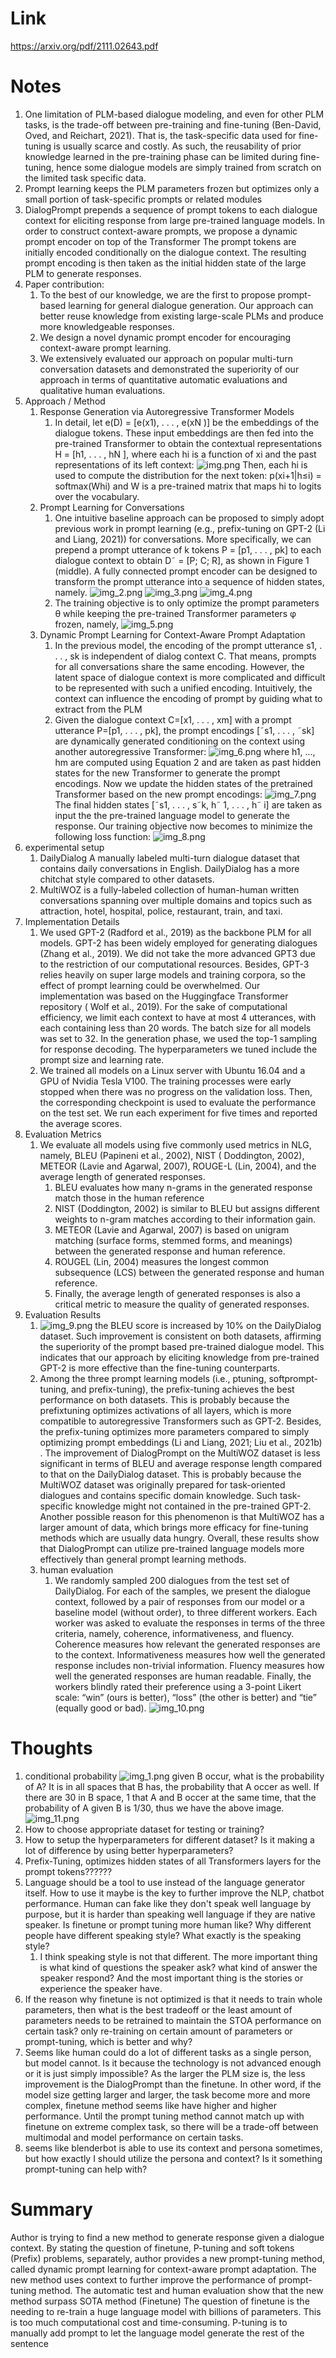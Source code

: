 Link
===============
<p>

https://arxiv.org/pdf/2111.02643.pdf

</p>


Notes
===============

1. One limitation of PLM-based dialogue modeling, and even for other PLM tasks, is the trade-off between pre-training
   and fine-tuning (Ben-David, Oved, and Reichart, 2021). That is, the task-specific data used for fine-tuning is
   usually scarce and costly. As such, the reusability of prior knowledge learned in the pre-training phase can be
   limited during fine-tuning, hence some dialogue models are simply trained from scratch on the limited task specific
   data.
2. Prompt learning keeps the PLM parameters frozen but optimizes only a small portion of task-specific prompts or
   related modules
3. DialogPrompt prepends a sequence of prompt tokens to each dialogue context for eliciting response from large
   pre-trained language models. In order to construct context-aware prompts, we propose a dynamic prompt encoder on top
   of the Transformer The prompt tokens are initially encoded conditionally on the dialogue context. The resulting
   prompt encoding is then taken as the initial hidden state of the large PLM to generate responses.
4. Paper contribution:
    1. To the best of our knowledge, we are the first to propose prompt-based learning for general dialogue generation.
       Our approach can better reuse knowledge from existing large-scale PLMs and produce more knowledgeable responses.
    2. We design a novel dynamic prompt encoder for encouraging context-aware prompt learning.
    3. We extensively evaluated our approach on popular multi-turn conversation datasets and demonstrated the
       superiority of our approach in terms of quantitative automatic evaluations and qualitative human evaluations.
5. Approach / Method
    1. Response Generation via Autoregressive Transformer Models
        1. In detail, let e(D) = [e(x1), . . . , e(xN )] be the embeddings of the dialogue tokens. These input
           embeddings are then fed into the pre-trained Transformer to obtain the contextual representations H
           = [h1, . . . , hN ], where each hi is a function of xi and the past representations of its left context:
           ![img.png](img.png)
           Then, each hi is used to compute the distribution for the next token: p(xi+1|h≤i) = softmax(Whi)
           and W is a pre-trained matrix that maps hi to logits over the vocabulary.
    2. Prompt Learning for Conversations
        1. One intuitive baseline approach can be proposed to simply adopt previous work in prompt learning
           (e.g., prefix-tuning on GPT-2 (Li and Liang, 2021)) for conversations. More specifically, we can prepend a
           prompt utterance of k tokens P = [p1, . . . , pk] to each dialogue context to obtain D˜ = [P; C; R], as shown
           in Figure 1 (middle). A fully connected prompt encoder can be designed to transform the prompt utterance into
           a sequence of hidden states, namely.
           ![img_2.png](img_2.png)
           ![img_3.png](img_3.png)
           ![img_4.png](img_4.png)
        2. The training objective is to only optimize the prompt parameters θ while keeping the pre-trained Transformer
           parameters φ frozen, namely,
           ![img_5.png](img_5.png)
    3. Dynamic Prompt Learning for Context-Aware Prompt Adaptation
        1. In the previous model, the encoding of the prompt utterance s1, . . . , sk is independent of dialog context
           C. That means, prompts for all conversations share the same encoding. However, the latent space of dialogue
           context is more complicated and difficult to be represented with such a unified encoding. Intuitively, the
           context can influence the encoding of prompt by guiding what to extract from the PLM
        2. Given the dialogue context C=[x1, . . . , xm] with a prompt utterance P=[p1, . . . , pk], the prompt
           encodings [˜s1, . . . , ˜sk] are dynamically generated conditioning on the context using another
           autoregressive Transformer:
           ![img_6.png](img_6.png)
           where h1, ..., hm are computed using Equation 2 and are taken as past hidden states for the new Transformer
           to generate the prompt encodings. Now we update the hidden states of the pretrained Transformer based on the
           new prompt encodings:
           ![img_7.png](img_7.png)
           The final hidden states [˜s1, . . . , s˜k, h˜ 1, . . . , h˜ i]
           are taken as input the the pre-trained language model to generate the response. Our training objective now
           becomes to minimize the following loss function:
           ![img_8.png](img_8.png)
6. experimental setup
    1. DailyDialog A manually labeled multi-turn dialogue dataset that contains daily conversations in English.
       DailyDialog has a more chitchat style compared to other datasets.
    2. MultiWOZ is a fully-labeled collection of human-human written conversations spanning over multiple domains and
       topics such as attraction, hotel, hospital, police, restaurant, train, and taxi.
7. Implementation Details
    1. We used GPT-2 (Radford et al., 2019) as the backbone PLM for all models. GPT-2 has been widely employed for
       generating dialogues (Zhang et al., 2019). We did not take the more advanced GPT3 due to the restriction of our
       computational resources. Besides, GPT-3 relies heavily on super large models and training corpora, so the effect
       of prompt learning could be overwhelmed. Our implementation was based on the Huggingface Transformer repository (
       Wolf et al., 2019). For the sake of computational efficiency, we limit each context to have at most 4 utterances,
       with each containing less than 20 words. The batch size for all models was set to 32. In the generation phase, we
       used the top-1 sampling for response decoding. The hyperparameters we tuned include the prompt size and learning
       rate.
    2. We trained all models on a Linux server with Ubuntu 16.04 and a GPU of Nvidia Tesla V100. The training processes
       were early stopped when there was no progress on the validation loss. Then, the corresponding checkpoint is used
       to evaluate the performance on the test set. We run each experiment for five times and reported the average
       scores.
8. Evaluation Metrics
    1. We evaluate all models using five commonly used metrics in NLG, namely, BLEU (Papineni et al., 2002), NIST (
       Doddington, 2002), METEOR (Lavie and Agarwal, 2007), ROUGE-L (Lin, 2004), and the average length of generated
       responses.
        1. BLEU evaluates how many n-grams in the generated response match those in the human reference
        2. NIST (Doddington, 2002) is similar to BLEU but assigns different weights to n-gram matches according to their
           information gain.
        3. METEOR (Lavie and Agarwal, 2007) is based on unigram matching (surface forms, stemmed forms, and meanings)
           between the generated response and human reference.
        4. ROUGEL (Lin, 2004) measures the longest common subsequence (LCS) between the generated response and human
           reference.
        5. Finally, the average length of generated responses is also a critical metric to measure the quality of
           generated responses.
9. Evaluation Results
    1. ![img_9.png](img_9.png)
       the BLEU score is increased by 10% on the DailyDialog dataset. Such improvement is consistent on both datasets,
       affirming the superiority of the prompt based pre-trained dialogue model. This indicates that our approach by
       eliciting knowledge from pre-trained GPT-2 is more effective than the fine-tuning counterparts.
    2. Among the three prompt learning models (i.e., ptuning, softprompt-tuning, and prefix-tuning), the prefix-tuning
       achieves the best performance on both datasets. This is probably because the prefixtuning optimizes activations
       of all layers, which is more compatible to autoregressive Transformers such as GPT-2. Besides, the prefix-tuning
       optimizes more parameters compared to simply optimizing prompt embeddings (Li and Liang, 2021; Liu et al., 2021b)
       . The improvement of DialogPrompt on the MultiWOZ dataset is less significant in terms of BLEU and average
       response length compared to that on the DailyDialog dataset. This is probably because the MultiWOZ dataset was
       originally prepared for task-oriented dialogues and contains specific domain knowledge. Such task-specific
       knowledge might not contained in the pre-trained GPT-2. Another possible reason for this phenomenon is that
       MultiWOZ has a larger amount of data, which brings more efficacy for fine-tuning methods which are usually data
       hungry. Overall, these results show that DialogPrompt can utilize pre-trained language models more effectively
       than general prompt learning methods.
    3. human evaluation
        1. We randomly sampled 200 dialogues from the test set of DailyDialog. For each of the samples, we present the
           dialogue context, followed by a pair of responses from our model or a baseline model (without order), to
           three different workers. Each worker was asked to evaluate the responses in terms of the three criteria,
           namely, coherence, informativeness, and fluency. Coherence measures how relevant the generated responses are
           to the context. Informativeness measures how well the generated response includes non-trivial information.
           Fluency measures how well the generated responses are human readable. Finally, the workers blindly rated
           their preference using a 3-point Likert scale: “win” (ours is better), “loss” (the other is better) and
           “tie” (equally good or bad).
           ![img_10.png](img_10.png)

Thoughts
===============

1. conditional probability
   ![img_1.png](img_1.png)
   given B occur, what is the probability of A? It is in all spaces that B has, the probability that A occer as well. If
   there are 30 in B space, 1 that A and B occer at the same time, that the probability of A given B is 1/30, thus we
   have the above image.
   ![img_11.png](img_11.png)
2. How to choose appropriate dataset for testing or training?
3. How to setup the hyperparameters for different dataset? Is it making a lot of difference by using better
   hyperparameters?
4. Prefix-Tuning, optimizes hidden states of all Transformers layers for the prompt tokens??????
5. Language should be a tool to use instead of the language generator itself. How to use it maybe is the key to further
   improve the NLP, chatbot performance. Human can fake like they don't speak well language by purpose, but it is harder
   than speaking well language if they are native speaker. Is finetune or prompt tuning more human like? Why different
   people have different speaking style? What exactly is the speaking style?
    1. I think speaking style is not that different. The more important thing is what kind of questions the speaker ask?
       what kind of answer the speaker respond? And the most important thing is the stories or experience the speaker
       have.
6. If the reason why finetune is not optimized is that it needs to train whole parameters, then what is the best
   tradeoff or the least amount of parameters needs to be retrained to maintain the STOA performance on certain task?
   only re-training on certain amount of parameters or prompt-tuning, which is better and why?
7. Seems like human could do a lot of different tasks as a single person, but model cannot. Is it because the technology
   is not advanced enough or it is just simply impossible? As the larger the PLM size is, the less improvement is the
   DialogPrompt than the finetune. In other word, if the model size getting larger and larger, the task become more and
   more complex, finetune method seems like have higher and higher performance. Until the prompt tuning method cannot
   match up with finetune on extreme complex task, so there will be a trade-off between multimodal and model performance
   on certain tasks.
8. seems like blenderbot is able to use its context and persona sometimes, but how exactly I should utilize the persona
   and context? Is it something prompt-tuning can help with?

Summary
===============
Author is trying to find a new method to generate response given a dialogue context. By stating the question of
finetune, P-tuning and soft tokens (Prefix) problems, separately, author provides a new prompt-tuning method, called
dynamic prompt learning for context-aware prompt adaptation. The new method uses context to further improve the
performance of prompt-tuning method. The automatic test and human evaluation show that the new method surpass SOTA
method (Finetune)
The question of finetune is the needing to re-train a huge language model with billions of parameters. This is too 
much computational cost and time-consuming. P-tuning is to manually add prompt to let the language model generate
the rest of the sentence